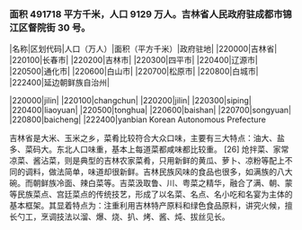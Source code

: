 <!--
 * @Author: vigne 1186963387@qq.com
 * @Date: 2022-10-01 10:44:38
 * @FilePath: /cooking-menu/src/views/asia/eastAsia/china/mockData/jilinProvince/readme.md
 * @Description:
 *
 * Copyright (c) 2023 by ${git_name_email}, All Rights Reserved.
-->

### 面积 491718 平方千米，人口 9129 万人。吉林省人民政府驻成都市锦江区督院街 30 号。

<!-- ||||| -->

|名称|区划代码|人口（万人）|面积（平方千米）|政府驻地| |220000|吉林省| |220100|长春市| |220200|吉林市| |220300|四平市| |220400|辽源市| |220500|通化市| |220600|白山市| |220700|松原市| |220800|白城市| |222400|延边朝鲜族自治州|

|220000|jilin| |220100|changchun| |220200|jilin| |220300|siping| |220400|liaoyuan| |220500|tonghua| |220600|baishan| |220700|songyuan| |220800|baicheng| |222400|yanbian Korean Autonomous Prefecture

吉林省是大米、玉米之乡，菜肴比较符合大众口味，主要有三大特点：油大、盐多、菜码大。东北人口味重，基本上每道菜都咸味都比较重。 [26] 炝拌菜、家常凉菜、酱沾菜，则是典型的吉林农家菜肴，只用新鲜的黄瓜、萝卜、凉粉等配上不同的调料，做法简单，味道却很新鲜。吉林民族风味的食品也很多，如满族的八大碗。而朝鲜族冷面、辣白菜等。吉菜汲取鲁、川、粤菜之精华，融合了满、朝、蒙等民族菜点、宫廷菜点的传统技艺，形成了以名菜、名点、名小吃和名宴为主体的基本框架。其显着特点为：注重利用吉林特产原料和绿色食品原料，讲究火候，擅长勺工，烹调技法以溜、爆、烧、扒、烤、酱、炖、拔丝见长。
